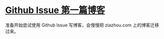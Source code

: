 # [Github Issue 第一篇博客](https://github.com/zzy131250/gitblog/issues/1)

准备开始尝试使用 Github Issue 写博客，会慢慢把 ziazhou.com 上的博客迁移过来。